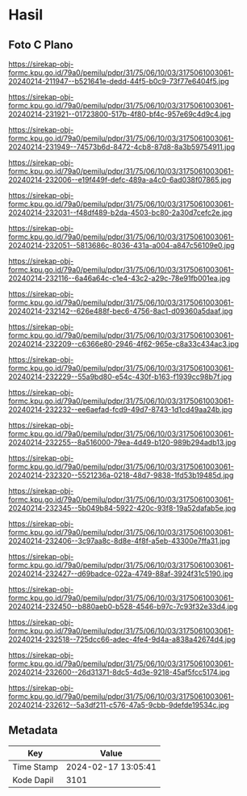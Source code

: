 # Hasil

## Foto C Plano

https://sirekap-obj-formc.kpu.go.id/79a0/pemilu/pdpr/31/75/06/10/03/3175061003061-20240214-211947--b521641e-dedd-44f5-b0c9-73f77e6404f5.jpg

https://sirekap-obj-formc.kpu.go.id/79a0/pemilu/pdpr/31/75/06/10/03/3175061003061-20240214-231921--01723800-517b-4f80-bf4c-957e69c4d9c4.jpg

https://sirekap-obj-formc.kpu.go.id/79a0/pemilu/pdpr/31/75/06/10/03/3175061003061-20240214-231949--74573b6d-8472-4cb8-87d8-8a3b59754911.jpg

https://sirekap-obj-formc.kpu.go.id/79a0/pemilu/pdpr/31/75/06/10/03/3175061003061-20240214-232006--e19f449f-defc-489a-a4c0-6ad038f07865.jpg

https://sirekap-obj-formc.kpu.go.id/79a0/pemilu/pdpr/31/75/06/10/03/3175061003061-20240214-232031--f48df489-b2da-4503-bc80-2a30d7cefc2e.jpg

https://sirekap-obj-formc.kpu.go.id/79a0/pemilu/pdpr/31/75/06/10/03/3175061003061-20240214-232051--5813686c-8036-431a-a004-a847c56109e0.jpg

https://sirekap-obj-formc.kpu.go.id/79a0/pemilu/pdpr/31/75/06/10/03/3175061003061-20240214-232116--6a46a64c-c1e4-43c2-a29c-78e91fb001ea.jpg

https://sirekap-obj-formc.kpu.go.id/79a0/pemilu/pdpr/31/75/06/10/03/3175061003061-20240214-232142--626e488f-bec6-4756-8ac1-d09360a5daaf.jpg

https://sirekap-obj-formc.kpu.go.id/79a0/pemilu/pdpr/31/75/06/10/03/3175061003061-20240214-232209--c6366e80-2946-4f62-965e-c8a33c434ac3.jpg

https://sirekap-obj-formc.kpu.go.id/79a0/pemilu/pdpr/31/75/06/10/03/3175061003061-20240214-232229--55a9bd80-e54c-430f-b163-f1939cc98b7f.jpg

https://sirekap-obj-formc.kpu.go.id/79a0/pemilu/pdpr/31/75/06/10/03/3175061003061-20240214-232232--ee6aefad-fcd9-49d7-8743-1d1cd49aa24b.jpg

https://sirekap-obj-formc.kpu.go.id/79a0/pemilu/pdpr/31/75/06/10/03/3175061003061-20240214-232255--8a516000-79ea-4d49-b120-989b294adb13.jpg

https://sirekap-obj-formc.kpu.go.id/79a0/pemilu/pdpr/31/75/06/10/03/3175061003061-20240214-232320--5521236a-0218-48d7-9838-1fd53b19485d.jpg

https://sirekap-obj-formc.kpu.go.id/79a0/pemilu/pdpr/31/75/06/10/03/3175061003061-20240214-232345--5b049b84-5922-420c-93f8-19a52dafab5e.jpg

https://sirekap-obj-formc.kpu.go.id/79a0/pemilu/pdpr/31/75/06/10/03/3175061003061-20240214-232406--3c97aa8c-8d8e-4f8f-a5eb-43300e7ffa31.jpg

https://sirekap-obj-formc.kpu.go.id/79a0/pemilu/pdpr/31/75/06/10/03/3175061003061-20240214-232427--d69badce-022a-4749-88af-3924f31c5190.jpg

https://sirekap-obj-formc.kpu.go.id/79a0/pemilu/pdpr/31/75/06/10/03/3175061003061-20240214-232450--b880aeb0-b528-4546-b97c-7c93f32e33d4.jpg

https://sirekap-obj-formc.kpu.go.id/79a0/pemilu/pdpr/31/75/06/10/03/3175061003061-20240214-232518--725dcc66-adec-4fe4-9d4a-a838a42674d4.jpg

https://sirekap-obj-formc.kpu.go.id/79a0/pemilu/pdpr/31/75/06/10/03/3175061003061-20240214-232600--26d31371-8dc5-4d3e-9218-45af5fcc5174.jpg

https://sirekap-obj-formc.kpu.go.id/79a0/pemilu/pdpr/31/75/06/10/03/3175061003061-20240214-232612--5a3df211-c576-47a5-9cbb-9defde19534c.jpg


## Metadata

| Key        | Value               |
| ---------- | ------------------- |
| Time Stamp | 2024-02-17 13:05:41 |
| Kode Dapil | 3101                |



